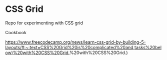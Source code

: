 # CSS Grid 

Repo for experimenting with CSS grid

Cookbook 

[https://www.freecodecamp.org/news/learn-css-grid-by-building-5-layouts/#:~:text=CSS%20Grid%20is%20complicated%20and,tasks%20below)%20with%20CSS%20Grid.](https://www.freecodecamp.org/news/learn-css-grid-by-building-5-layouts/#:~:text=CSS%20Grid%20is%20complicated%20and,tasks%20below)%20with%20CSS%20Grid.)